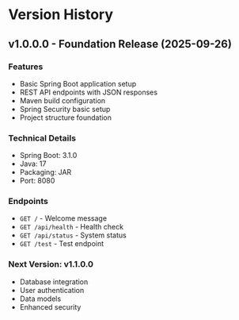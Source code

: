# Version History

## v1.0.0.0 - Foundation Release (2025-09-26)

### Features
- Basic Spring Boot application setup
- REST API endpoints with JSON responses
- Maven build configuration
- Spring Security basic setup
- Project structure foundation

### Technical Details
- Spring Boot: 3.1.0
- Java: 17
- Packaging: JAR
- Port: 8080

### Endpoints
- `GET /` - Welcome message
- `GET /api/health` - Health check
- `GET /api/status` - System status
- `GET /test` - Test endpoint

### Next Version: v1.1.0.0
- Database integration
- User authentication
- Data models
- Enhanced security